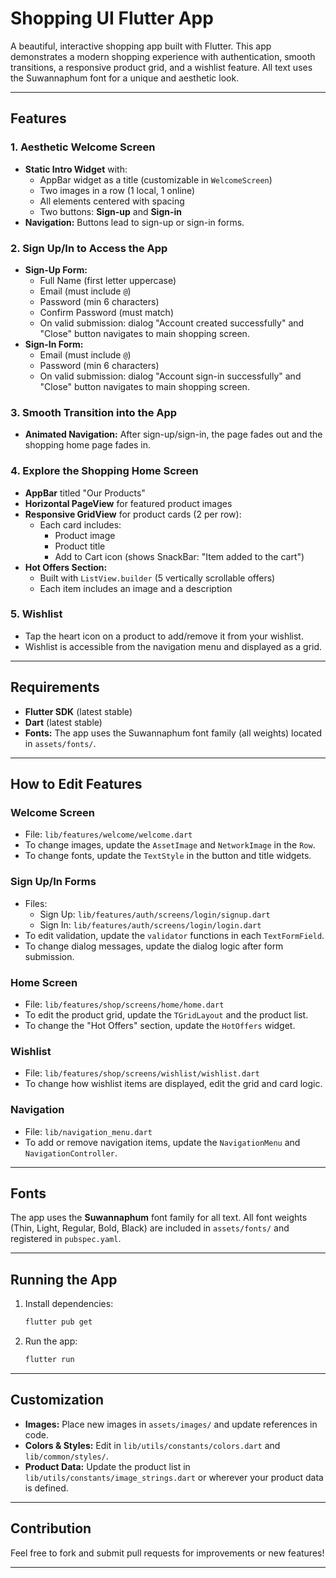 # Shopping UI Flutter App

A beautiful, interactive shopping app built with Flutter. This app demonstrates a modern shopping experience with authentication, smooth transitions, a responsive product grid, and a wishlist feature. All text uses the Suwannaphum font for a unique and aesthetic look.

---

## Features

### 1. **Aesthetic Welcome Screen**
- **Static Intro Widget** with:
  - AppBar widget as a title (customizable in `WelcomeScreen`)
  - Two images in a row (1 local, 1 online)
  - All elements centered with spacing
  - Two buttons: **Sign-up** and **Sign-in**
- **Navigation:** Buttons lead to sign-up or sign-in forms.

### 2. **Sign Up/In to Access the App**
- **Sign-Up Form:**
  - Full Name (first letter uppercase)
  - Email (must include `@`)
  - Password (min 6 characters)
  - Confirm Password (must match)
  - On valid submission: dialog "Account created successfully" and "Close" button navigates to main shopping screen.
- **Sign-In Form:**
  - Email (must include `@`)
  - Password (min 6 characters)
  - On valid submission: dialog "Account sign-in successfully" and "Close" button navigates to main shopping screen.

### 3. **Smooth Transition into the App**
- **Animated Navigation:** After sign-up/sign-in, the page fades out and the shopping home page fades in.

### 4. **Explore the Shopping Home Screen**
- **AppBar** titled "Our Products"
- **Horizontal PageView** for featured product images
- **Responsive GridView** for product cards (2 per row):
  - Each card includes:
    - Product image
    - Product title
    - Add to Cart icon (shows SnackBar: "Item added to the cart")
- **Hot Offers Section:**
  - Built with `ListView.builder` (5 vertically scrollable offers)
  - Each item includes an image and a description

### 5. **Wishlist**
- Tap the heart icon on a product to add/remove it from your wishlist.
- Wishlist is accessible from the navigation menu and displayed as a grid.

---

## Requirements

- **Flutter SDK** (latest stable)
- **Dart** (latest stable)
- **Fonts:** The app uses the Suwannaphum font family (all weights) located in `assets/fonts/`.

---

## How to Edit Features

### Welcome Screen
- File: `lib/features/welcome/welcome.dart`
- To change images, update the `AssetImage` and `NetworkImage` in the `Row`.
- To change fonts, update the `TextStyle` in the button and title widgets.

### Sign Up/In Forms
- Files:  
  - Sign Up: `lib/features/auth/screens/login/signup.dart`
  - Sign In: `lib/features/auth/screens/login/login.dart`
- To edit validation, update the `validator` functions in each `TextFormField`.
- To change dialog messages, update the dialog logic after form submission.

### Home Screen
- File: `lib/features/shop/screens/home/home.dart`
- To edit the product grid, update the `TGridLayout` and the product list.
- To change the "Hot Offers" section, update the `HotOffers` widget.

### Wishlist
- File: `lib/features/shop/screens/wishlist/wishlist.dart`
- To change how wishlist items are displayed, edit the grid and card logic.

### Navigation
- File: `lib/navigation_menu.dart`
- To add or remove navigation items, update the `NavigationMenu` and `NavigationController`.

---

## Fonts

The app uses the **Suwannaphum** font family for all text. All font weights (Thin, Light, Regular, Bold, Black) are included in `assets/fonts/` and registered in `pubspec.yaml`.

---

## Running the App

1. Install dependencies:
   ```sh
   flutter pub get
   ```
2. Run the app:
   ```sh
   flutter run
   ```

---

## Customization

- **Images:** Place new images in `assets/images/` and update references in code.
- **Colors & Styles:** Edit in `lib/utils/constants/colors.dart` and `lib/common/styles/`.
- **Product Data:** Update the product list in `lib/utils/constants/image_strings.dart` or wherever your product data is defined.

---

## Contribution

Feel free to fork and submit pull requests for improvements or new features!

---
